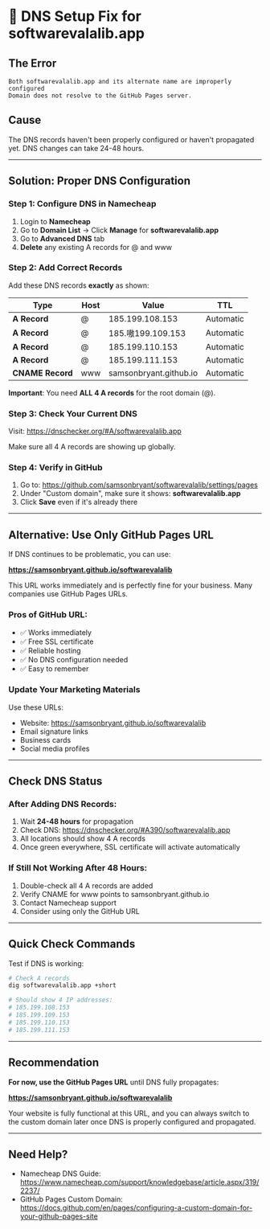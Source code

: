 # 🔧 DNS Setup Fix for softwarevalalib.app

## The Error

```
Both softwarevalalib.app and its alternate name are improperly configured
Domain does not resolve to the GitHub Pages server.
```

## Cause

The DNS records haven't been properly configured or haven't propagated yet. DNS changes can take 24-48 hours.

---

## Solution: Proper DNS Configuration

### Step 1: Configure DNS in Namecheap

1. Login to **Namecheap**
2. Go to **Domain List** → Click **Manage** for **softwarevalalib.app**
3. Go to **Advanced DNS** tab
4. **Delete** any existing A records for @ and www

### Step 2: Add Correct Records

Add these DNS records **exactly** as shown:

| Type | Host | Value | TTL |
|------|------|-------|-----|
| **A Record** | @ | 185.199.108.153 | Automatic |
| **A Record** | @ | 185.嗷199.109.153 | Automatic |
| **A Record** | @ | 185.199.110.153 | Automatic |
| **A Record** | @ | 185.199.111.153 | Automatic |
| **CNAME Record** | www | samsonbryant.github.io | Automatic |

**Important**: You need **ALL 4 A records** for the root domain (@).

### Step 3: Check Your Current DNS

Visit: https://dnschecker.org/#A/softwarevalalib.app

Make sure all 4 A records are showing up globally.

### Step 4: Verify in GitHub

1. Go to: https://github.com/samsonbryant/softwarevalalib/settings/pages
2. Under "Custom domain", make sure it shows: **softwarevalalib.app**
3. Click **Save** even if it's already there

---

## Alternative: Use Only GitHub Pages URL

If DNS continues to be problematic, you can use:

**https://samsonbryant.github.io/softwarevalalib**

This URL works immediately and is perfectly fine for your business. Many companies use GitHub Pages URLs.

### Pros of GitHub URL:
- ✅ Works immediately
- ✅ Free SSL certificate
- ✅ Reliable hosting
- ✅ No DNS configuration needed
- ✅ Easy to remember

### Update Your Marketing Materials

Use these URLs:
- Website: https://samsonbryant.github.io/softwarevalalib
- Email signature links
- Business cards
- Social media profiles

---

## Check DNS Status

### After Adding DNS Records:

1. Wait **24-48 hours** for propagation
2. Check DNS: https://dnschecker.org/#A390/softwarevalalib.app
3. All locations should show 4 A records
4. Once green everywhere, SSL certificate will activate automatically

### If Still Not Working After 48 Hours:

1. Double-check all 4 A records are added
2. Verify CNAME for www points to samsonbryant.github.io
3. Contact Namecheap support
4. Consider using only the GitHub URL

---

## Quick Check Commands

Test if DNS is working:

```bash
# Check A records
dig softwarevalalib.app +short

# Should show 4 IP addresses:
# 185.199.108.153
# 185.199.109.153
# 185.199.110.153
# 185.199.111.153
```

---

## Recommendation

**For now, use the GitHub Pages URL** until DNS fully propagates:

**https://samsonbryant.github.io/softwarevalalib**

Your website is fully functional at this URL, and you can always switch to the custom domain later once DNS is properly configured and propagated.

---

## Need Help?

- Namecheap DNS Guide: https://www.namecheap.com/support/knowledgebase/article.aspx/319/2237/
- GitHub Pages Custom Domain: https://docs.github.com/en/pages/configuring-a-custom-domain-for-your-github-pages-site

